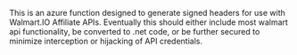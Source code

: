 This is an azure function designed to generate signed headers for use with Walmart.IO Affiliate APIs. Eventually this should either include most walmart api functionality, be converted to .net code, or be further secured to minimize interception or hijacking of API credentials.
